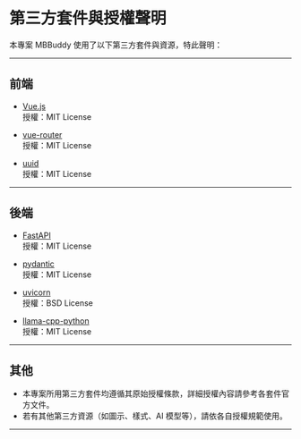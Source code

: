# 第三方套件與授權聲明

本專案 MBBuddy 使用了以下第三方套件與資源，特此聲明：

---

## 前端

- [Vue.js](https://vuejs.org/)  
  授權：MIT License

- [vue-router](https://router.vuejs.org/)  
  授權：MIT License

- [uuid](https://github.com/uuidjs/uuid)  
  授權：MIT License

---

## 後端

- [FastAPI](https://fastapi.tiangolo.com/)  
  授權：MIT License

- [pydantic](https://docs.pydantic.dev/)  
  授權：MIT License

- [uvicorn](https://www.uvicorn.org/)  
  授權：BSD License

- [llama-cpp-python](https://github.com/abetlen/llama-cpp-python)  
  授權：MIT License

---

## 其他

- 本專案所用第三方套件均遵循其原始授權條款，詳細授權內容請參考各套件官方文件。
- 若有其他第三方資源（如圖示、樣式、AI 模型等），請依各自授權規範使用。

---
